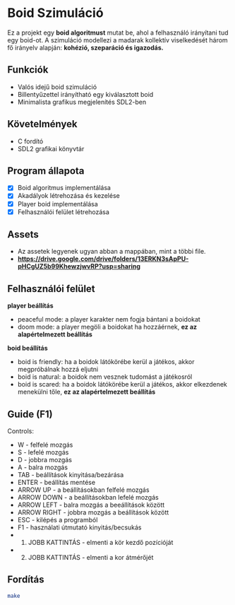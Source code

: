 # Boid Szimuláció

Ez a projekt egy **boid algoritmust** mutat be, ahol a felhasználó irányítani tud egy boid-ot. A szimuláció modellezi a madarak kollektív viselkedését három fő irányelv  alapján: **kohézió, szeparáció és igazodás.**

## Funkciók

- Valós idejű boid szimuláció
- Billentyűzettel irányítható egy kiválasztott boid
- Minimalista grafikus megjelenítés SDL2-ben

## Követelmények

- C fordító
- SDL2 grafikai könyvtár

## Program állapota

- [x] Boid algoritmus implementálása
- [x] Akadályok létrehozása és kezelése
- [x] Player boid implementálása
- [x] Felhasználói felület létrehozása

## Assets

- Az assetek legyenek ugyan abban a mappában, mint a többi file.
- **https://drive.google.com/drive/folders/13ERKN3sApPU-pHCgUZ5b99KhewzjwvRP?usp=sharing**

## Felhasználói felület

**player beállítás**
- peaceful mode: a player karakter nem fogja bántani a boidokat
- doom mode: a player megöli a boidokat ha hozzáérnek, **ez az alapértelmezett beállítás**

**boid beállítás**
- boid is friendly: ha a boidok látókörébe kerül a játékos, akkor megpróbálnak hozzá eljutni
- boid is natural: a boidok nem vesznek  tudomást a játékosról
- boid is scared: ha a boidok látókörébe kerül a játékos, akkor elkezdenek menekülni tőle, **ez az alapértelmezett beállítás**

## Guide (F1)

Controls:
- W - felfelé mozgás
- S - lefelé mozgás
- D - jobbra mozgás
- A - balra mozgás
- TAB - beállítások kinyitása/bezárása
- ENTER - beállítás mentése
- ARROW UP - a beállításokban felfelé mozgás
- ARROW DOWN - a beállításokban lefelé mozgás
- ARROW LEFT - balra mozgás a beeállítások között
- ARROW RIGHT - jobbra mozgás a beállítások között
- ESC - kilépés a programból
- F1 - használati útmutató kinyitás/becsukás
- 1. JOBB KATTINTÁS - elmenti a kör kezdő pozícióját
- 2. JOBB KATTINTÁS - elmenti a kor átmérőjét

## Fordítás

```bash
make

